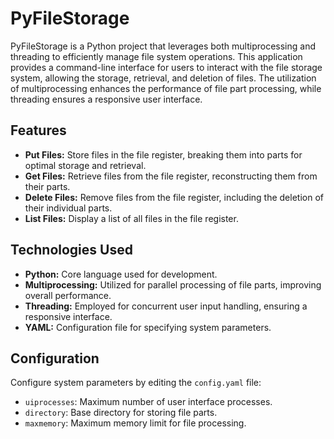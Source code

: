 # PyFileStorage

PyFileStorage is a Python project that leverages both multiprocessing and threading to efficiently manage file system operations. This application provides a command-line interface for users to interact with the file storage system, allowing the storage, retrieval, and deletion of files. The utilization of multiprocessing enhances the performance of file part processing, while threading ensures a responsive user interface.

## Features

- **Put Files:** Store files in the file register, breaking them into parts for optimal storage and retrieval.
- **Get Files:** Retrieve files from the file register, reconstructing them from their parts.
- **Delete Files:** Remove files from the file register, including the deletion of their individual parts.
- **List Files:** Display a list of all files in the file register.

## Technologies Used

- **Python:** Core language used for development.
- **Multiprocessing:** Utilized for parallel processing of file parts, improving overall performance.
- **Threading:** Employed for concurrent user input handling, ensuring a responsive interface.
- **YAML:** Configuration file for specifying system parameters.

## Configuration

Configure system parameters by editing the `config.yaml` file:

- `uiprocesses`: Maximum number of user interface processes.
- `directory`: Base directory for storing file parts.
- `maxmemory`: Maximum memory limit for file processing.
